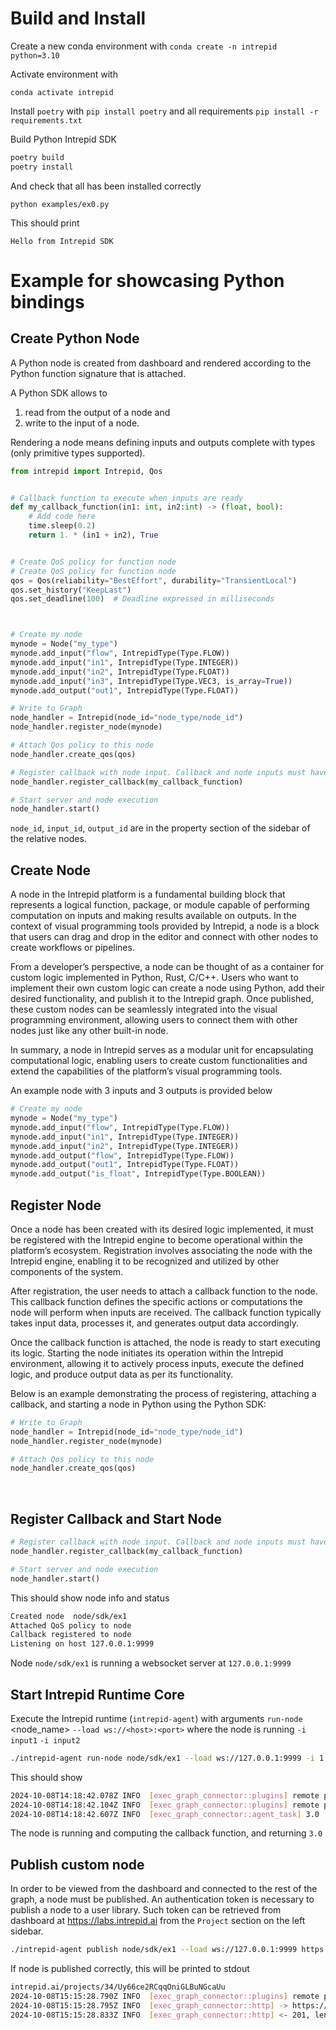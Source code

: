 # Build and Install


Create a new conda environment with `conda create -n intrepid python=3.10`

Activate environment with

```
conda activate intrepid
```

Install `poetry` with `pip install poetry` and all requirements `pip install -r requirements.txt`

Build Python Intrepid SDK

```Bash
poetry build
poetry install
```
And check that all has been installed correctly

```
python examples/ex0.py
```

This should print

```
Hello from Intrepid SDK
```


<!-- `python3 -m websockets ws://localhost:9999/` -->



# Example for showcasing Python bindings

## Create Python Node

A Python node is created from dashboard and rendered according to the Python function signature that is attached.

A Python SDK allows to
1. read from the output of a node and
2. write to the input of a node.

Rendering a node means defining inputs and outputs complete with types (only primitive types supported).

```Python
from intrepid import Intrepid, Qos


# Callback function to execute when inputs are ready
def my_callback_function(in1: int, in2:int) -> (float, bool):
    # Add code here
    time.sleep(0.2)
    return 1. * (in1 + in2), True


# Create QoS policy for function node
# Create QoS policy for function node
qos = Qos(reliability="BestEffort", durability="TransientLocal")
qos.set_history("KeepLast")
qos.set_deadline(100)  # Deadline expressed in milliseconds



# Create my node
mynode = Node("my_type")
mynode.add_input("flow", IntrepidType(Type.FLOW))
mynode.add_input("in1", IntrepidType(Type.INTEGER))
mynode.add_input("in2", IntrepidType(Type.FLOAT))
mynode.add_input("in3", IntrepidType(Type.VEC3, is_array=True))
mynode.add_output("out1", IntrepidType(Type.FLOAT))

# Write to Graph
node_handler = Intrepid(node_id="node_type/node_id")
node_handler.register_node(mynode)

# Attach Qos policy to this node
node_handler.create_qos(qos)

# Register callback with node input. Callback and node inputs must have the same signature (same number/name/type)
node_handler.register_callback(my_callback_function)

# Start server and node execution
node_handler.start()
```

`node_id`, `input_id`, `output_id` are in the property section of the sidebar of the relative nodes.



## Create Node

A node in the Intrepid platform is a fundamental building block that represents a logical function, package, or module capable of performing computation on inputs and making results available on outputs. In the context of visual programming tools provided by Intrepid, a node is a block that users can drag and drop in the editor and connect with other nodes to create workflows or pipelines.

From a developer’s perspective, a node can be thought of as a container for custom logic implemented in Python, Rust, C/C++. Users who want to implement their own custom logic can create a node using Python, add their desired functionality, and publish it to the Intrepid graph. Once published, these custom nodes can be seamlessly integrated into the visual programming environment, allowing users to connect them with other nodes just like any other built-in node.

In summary, a node in Intrepid serves as a modular unit for encapsulating computational logic, enabling users to create custom functionalities and extend the capabilities of the platform’s visual programming tools.

An example node with 3 inputs and 3 outputs is provided below

```Python
# Create my node
mynode = Node("my_type")
mynode.add_input("flow", IntrepidType(Type.FLOW))
mynode.add_input("in1", IntrepidType(Type.INTEGER))
mynode.add_input("in2", IntrepidType(Type.INTEGER))
mynode.add_output("flow", IntrepidType(Type.FLOW))
mynode.add_output("out1", IntrepidType(Type.FLOAT))
mynode.add_output("is_float", IntrepidType(Type.BOOLEAN))
```


## Register Node

Once a node has been created with its desired logic implemented, it must be registered with the Intrepid engine to become operational within the platform’s ecosystem. Registration involves associating the node with the Intrepid engine, enabling it to be recognized and utilized by other components of the system.

After registration, the user needs to attach a callback function to the node. This callback function defines the specific actions or computations the node will perform when inputs are received. The callback function typically takes input data, processes it, and generates output data accordingly.

Once the callback function is attached, the node is ready to start executing its logic. Starting the node initiates its operation within the Intrepid environment, allowing it to actively process inputs, execute the defined logic, and produce output data as per its functionality.

Below is an example demonstrating the process of registering, attaching a callback, and starting a node in Python using the Python SDK:


```Python
# Write to Graph
node_handler = Intrepid(node_id="node_type/node_id")
node_handler.register_node(mynode)

# Attach Qos policy to this node
node_handler.create_qos(qos)
```
​
## Register Callback and Start Node

```Python
# Register callback with node input. Callback and node inputs must have the same signature (same number/name/type)
node_handler.register_callback(my_callback_function)

# Start server and node execution
node_handler.start()
```

This should show node info and status

```Bash
Created node  node/sdk/ex1
Attached QoS policy to node
Callback registered to node
Listening on host 127.0.0.1:9999

```

Node `node/sdk/ex1` is running a websocket server at `127.0.0.1:9999`



## Start Intrepid Runtime Core

Execute the Intrepid runtime (`intrepid-agent`) with arguments
`run-node` <node_name>
`--load ws://<host>:<port>` where the node is running
`-i input1`
`-i input2`


```Bash
./intrepid-agent run-node node/sdk/ex1 --load ws://127.0.0.1:9999 -i 1 -i 2
```

This should show

```Bash
2024-10-08T14:18:42.078Z INFO  [exec_graph_connector::plugins] remote plugin initialized: ws://127.0.0.1:9999
2024-10-08T14:18:42.104Z INFO  [exec_graph_connector::plugins] remote plugin initialized: ws://127.0.0.1:9999
2024-10-08T14:18:42.607Z INFO  [exec_graph_connector::agent_task] 3.0

```

The node is running and computing the callback function, and returning `3.0`

## Publish custom node

In order to be viewed from the dashboard and connected to the rest of the graph, a node must be published.
An authentication token is necessary to publish a node to a user library. Such token can be retrieved from dashboard at https://labs.intrepid.ai from the `Project` section on the left sidebar.


```Bash
./intrepid-agent publish node/sdk/ex1 --load ws://127.0.0.1:9999 https://labs.intrepid.ai/projects/34/r3Gv...otpm

```

If node is published correctly, this will be printed to stdout

```Bash
intrepid.ai/projects/34/Uy66ce2RCqqOniGLBuNGcaUu
2024-10-08T15:15:28.790Z INFO  [exec_graph_connector::plugins] remote plugin initialized: ws://127.0.0.1:9999
2024-10-08T15:15:28.795Z INFO  [exec_graph_connector::http] -> https://labs.intrepid.ai/api/nodes/sdk
2024-10-08T15:15:28.833Z INFO  [exec_graph_connector::http] <- 201, length: 43
```

